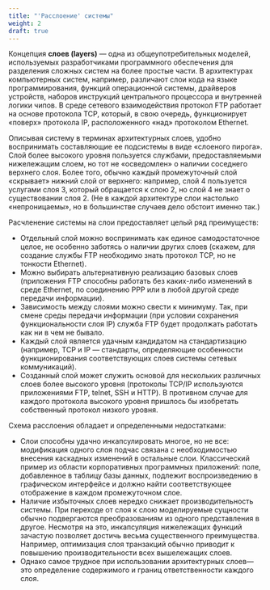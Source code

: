 ```yaml
---
title: "'Расслоение' системы"
weight: 2
draft: true
---
```


Концепция **слоев (layers)** — одна из общеупотребительных моделей, используемых разработчиками программного обеспечения для разделения сложных систем на более простые части. В архитектурах компьютерных систем, например, различают слои кода на языке программирования, функций операционной системы, драйверов устройств, наборов инструкций центрального процессора и внутренней логики чипов. В среде сетевого взаимодействия протокол FTP работает на основе протокола TCP, который, в свою очередь, функционирует «поверх» протокола IP, расположенного «над» протоколом Ethernet.

Описывая систему в терминах архитектурных слоев, удобно воспринимать составляющие ее подсистемы в виде «слоеного пирога». Слой более высокого уровня пользуется службами, предоставляемыми нижележащим слоем, но тот не «осведомлен» о наличии соседнего верхнего слоя. Более того, обычно каждый промежуточный слой «скрывает» нижний слой от верхнего: например, слой 4 пользуется услугами слоя 3, который обращается к слою 2, но слой 4 не знает о существовании слоя 2. (Не в каждой архитектуре слои настолько «непроницаемы», но в большинстве случаев дело обстоит именно так.)

Расчленение системы на слои предоставляет целый ряд преимуществ:
* Отдельный слой можно воспринимать как единое самодостаточное целое, не особенно заботясь о наличии других слоев (скажем, для создание службы FTP необходимо знать протокол TCP, но не тонкости Ethernet).
* Можно выбирать альтернативную реализацию базовых слоев (приложения FTP способны работать без каких-либо изменений в среде Ethernet, по соединению РРР или в любой другой среде передачи информации).
* Зависимость между слоями можно свести к минимуму. Так, при смене среды передачи информации (при условии сохранения функциональности слоя IP) служба FTP будет продолжать работать как ни в чем не бывало.
* Каждый слой является удачным кандидатом на стандартизацию (например, TCP и IP — стандарты, определяющие особенности функционирования соответствующих слоев системы сетевых коммуникаций).
* Созданный слой может служить основой для нескольких различных слоев более высокого уровня (протоколы TCP/IP используются приложениями FTP, telnet, SSH и HTTP). В противном случае для каждого протокола высокого уровня пришлось бы изобретать собственный протокол низкого уровня.

Схема расслоения обладает и определенными недостатками:
* Слои способны удачно инкапсулировать многое, но не все: модификация одного слоя подчас связана с необходимостью внесения каскадных изменений в остальные слои. Классический пример из области корпоративных программных приложений: поле, добавленное в таблицу базы данных, подлежит воспроизведению в графическом интерфейсе и должно найти соответствующее отображение в каждом промежуточном слое.
* Наличие избыточных слоев нередко снижает производительность системы. При переходе от слоя к слою моделируемые сущности обычно подвергаются преобразованиям из одного представления в другое. Несмотря на это, инкапсуляция нижележащих функций зачастую позволяет достичь весьма существенного преимущества. Например, оптимизация слоя транзакций обычно приводит к повышению производительности всех вышележащих слоев.
* Однако самое трудное при использовании архитектурных слоев— это определение содержимого и границ ответственности каждого слоя.